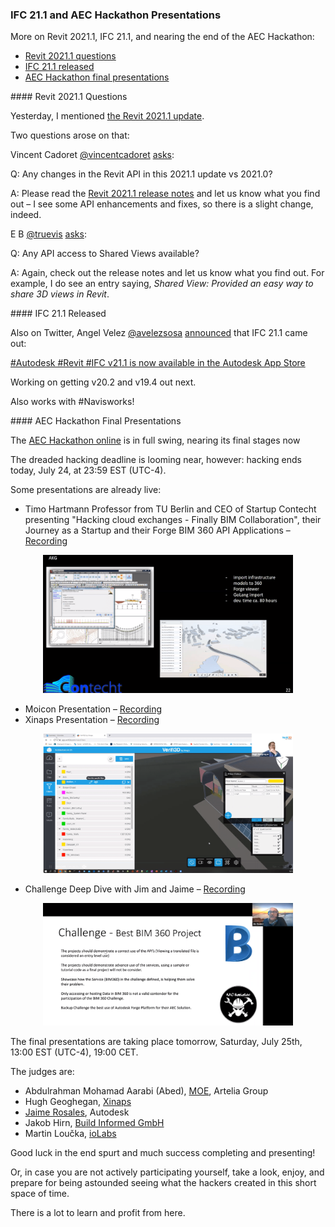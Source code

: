 <head>
<meta http-equiv="Content-Type" content="text/html; charset=utf-8">
<link rel="stylesheet" type="text/css" href="bc.css">
<script src="https://cdn.rawgit.com/google/code-prettify/master/loader/run_prettify.js" type="text/javascript"></script>
</head>

<!---

twitter:

More on Revit 2021.1, IFC 21.1, and AEC Hackathon final presentations coming up with the #RevitAPI @AutodeskForge @AutodeskRevit #bim #DynamoBim #ForgeDevCon https://bit.ly/aechackpres

More on Revit 2021.1, IFC 21.1, and nearing the end of the AEC Hackathon
&ndash; Revit 2021.1 questions
&ndash; IFC 21.1 released
&ndash; AEC Hackathon final presentations...

linkedin:

#bim #DynamoBim #ForgeDevCon #Revit #API #IFC #SDK #AI #VisualStudio #Autodesk #AEC #adsk

the [Revit API discussion forum](http://forums.autodesk.com/t5/revit-api-forum/bd-p/160) thread

<center>
<img src="img/" alt="" title="" width="600"/>
<p style="font-size: 80%; font-style:italic"></p>
</center>

-->

### IFC 21.1 and AEC Hackathon Presentations

More on Revit 2021.1, IFC 21.1, and nearing the end of the AEC Hackathon:

- [Revit 2021.1 questions](#2)
- [IFC 21.1 released](#3)
- [AEC Hackathon final presentations](#4)


####<a name="2"></a> Revit 2021.1 Questions

Yesterday, I mentioned [the Revit 2021.1 update](https://thebuildingcoder.typepad.com/blog/2020/07/revit-20211-update-and-normalising-custom-export-uv.html#2).

Two questions arose on that:

Vincent Cadoret [@vincentcadoret](https://twitter.com/vincentcadoret)
[asks](https://twitter.com/vincentcadoret/status/1286292927573090305):

Q: Any changes in the Revit API in this 2021.1 update vs 2021.0?

A: Please read
the [Revit 2021.1 release notes](https://help.autodesk.com/view/RVT/2021/ENU/?guid=RevitReleaseNotes_2021updates_2021_1_Resolved_Issues_2021_1_html) and
let us know what you find out &ndash; I see some API enhancements and fixes, so there is a slight change, indeed.

E B [@truevis](https://twitter.com/truevis)
[asks](https://twitter.com/truevis/status/1286301553096179712):

Q: Any API access to Shared Views available?

A: Again, check out the release notes and let us know what you find out.
For example, I do see an entry saying, *Shared View: Provided an easy way to share 3D views in Revit*.

####<a name="3"></a> IFC 21.1 Released

Also on Twitter, Angel Velez [@avelezsosa](https://twitter.com/avelezsosa)
[announced](https://twitter.com/avelezsosa/status/1281601656828960769) that IFC 21.1 came out:

[#Autodesk #Revit #IFC v21.1 is now available in the Autodesk App Store](https://apps.autodesk.com/RVT/en/Detail/Index?id=7265544480016320144&appLang=en&os=Win64)

Working on getting v20.2 and v19.4 out next.

Also works with #Navisworks!  

####<a name="4"></a> AEC Hackathon Final Presentations

The [AEC Hackathon online](https://www.hackaec.com) is in full swing, nearing its final stages now

The dreaded hacking deadline is looming near, however: hacking ends today, July 24, at 23:59 EST (UTC-4).

Some presentations are already live:

- Timo Hartmann Professor from TU Berlin and CEO of Startup Contecht presenting "Hacking cloud exchanges - Finally BIM Collaboration", their Journey as a Startup and their Forge BIM 360 API Applications
&ndash; [Recording](https://us02web.zoom.us/webinar/register/WN_UGoFqfUhSymhDNd7IodC7g)

<center>
<img src="img/aec_hackathon_01.png" alt="AEC Hackathon" title="AEC Hackathon" width="400"/> <!-- 1200 -->
</center>

- Moicon Presentation
&ndash; [Recording](https://us02web.zoom.us/webinar/register/WN_Kn4dGTcWTr2ivQcnliWpdw )
- Xinaps Presentation
&ndash; [Recording](https://us02web.zoom.us/webinar/register/WN_DSAec3V0Q_G6l0gBovhdrg)

<center>
<img src="img/aec_hackathon_02.png" alt="AEC Hackathon" title="AEC Hackathon" width="400"/> <!-- 1200 -->
</center>

- Challenge Deep Dive with Jim and Jaime
&ndash; [Recording](https://us02web.zoom.us/webinar/register/WN__Ivnm-diRJm-3llL--mWxQ)

<center>
<img src="img/aec_hackathon_03.png" alt="AEC Hackathon" title="AEC Hackathon" width="400"/> <!-- 1200 -->
</center>

The final presentations are taking place tomorrow, Saturday, July 25th, 13:00 EST (UTC-4), 19:00 CET.

The judges are:

- Abdulrahman Mohamad Aarabi (Abed), [MOE](https://www.moe.dk), Artelia Group
- Hugh Geoghegan, [Xinaps](https://www.xinaps.com)
- [Jaime Rosales](https://forge.autodesk.com/author/jaime-rosales), Autodesk
- Jakob Hirn, [Build Informed GmbH](https://www.buildinformed.com)
- Martin Loučka, [ioLabs](https://iolabs.ch)

Good luck in the end spurt and much success completing and presenting!

Or, in case you are not actively participating yourself, take a look, enjoy, and prepare for being astounded seeing what the hackers created in this short space of time.

There is a lot to learn and profit from here.

